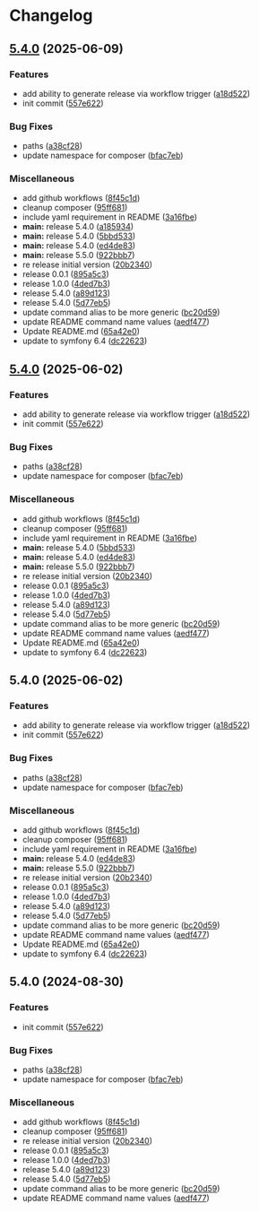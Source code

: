# Changelog

## [5.4.0](https://github.com/jason-leibel/php-unit-report-generator-bundle/compare/v5.4.0...v5.4.0) (2025-06-09)


### Features

* add ability to generate release via workflow trigger ([a18d522](https://github.com/jason-leibel/php-unit-report-generator-bundle/commit/a18d5225d1e1a0959056ffea41da3608671c4473))
* init commit ([557e622](https://github.com/jason-leibel/php-unit-report-generator-bundle/commit/557e622a69a2abdfe64392559cb034b3e8c9a020))


### Bug Fixes

* paths ([a38cf28](https://github.com/jason-leibel/php-unit-report-generator-bundle/commit/a38cf28d4c464819d165f1980d5bef8424c15550))
* update namespace for composer ([bfac7eb](https://github.com/jason-leibel/php-unit-report-generator-bundle/commit/bfac7eb442492e1f0d8e1b2ff7e2f6f9e33827a9))


### Miscellaneous

* add github workflows ([8f45c1d](https://github.com/jason-leibel/php-unit-report-generator-bundle/commit/8f45c1dacca23655dc6785be2ea78997e1e650cd))
* cleanup composer ([95ff681](https://github.com/jason-leibel/php-unit-report-generator-bundle/commit/95ff681b95db9b2ba8e705965c85d306e72e2e44))
* include yaml requirement in README ([3a16fbe](https://github.com/jason-leibel/php-unit-report-generator-bundle/commit/3a16fbe54a61121f4d28f37318802460b4536b01))
* **main:** release 5.4.0 ([a185934](https://github.com/jason-leibel/php-unit-report-generator-bundle/commit/a18593433625c9e9d6a3b1082034ea88deb307b1))
* **main:** release 5.4.0 ([5bbd533](https://github.com/jason-leibel/php-unit-report-generator-bundle/commit/5bbd5338f48303d6dc81542708f62b61f70bc0cd))
* **main:** release 5.4.0 ([ed4de83](https://github.com/jason-leibel/php-unit-report-generator-bundle/commit/ed4de83380e25f47f1a6b164e793305247c945a5))
* **main:** release 5.5.0 ([922bbb7](https://github.com/jason-leibel/php-unit-report-generator-bundle/commit/922bbb708bce7ccf15dadec9b3bea6afc6ee3b40))
* re release initial version ([20b2340](https://github.com/jason-leibel/php-unit-report-generator-bundle/commit/20b2340cdb7605510e50e870edbb339aedad9ee8))
* release 0.0.1 ([895a5c3](https://github.com/jason-leibel/php-unit-report-generator-bundle/commit/895a5c323a1000eeaf2503061339c407324855ee))
* release 1.0.0 ([4ded7b3](https://github.com/jason-leibel/php-unit-report-generator-bundle/commit/4ded7b362191c3a70e171f2421253f69607abd9f))
* release 5.4.0 ([a89d123](https://github.com/jason-leibel/php-unit-report-generator-bundle/commit/a89d1233bb5141c994f48ebd6289c0fe9c2faef6))
* release 5.4.0 ([5d77eb5](https://github.com/jason-leibel/php-unit-report-generator-bundle/commit/5d77eb55e3c7d09af75ffb27858222b4fd911c62))
* update command alias to be more generic ([bc20d59](https://github.com/jason-leibel/php-unit-report-generator-bundle/commit/bc20d590603586222bc5f201fffd31ac9eb01cbb))
* update README command name values ([aedf477](https://github.com/jason-leibel/php-unit-report-generator-bundle/commit/aedf477b6340cf161ed4460d53b1f41d12de121b))
* Update README.md ([65a42e0](https://github.com/jason-leibel/php-unit-report-generator-bundle/commit/65a42e079bc1d29c6597456d254375b495256a98))
* update to symfony 6.4 ([dc22623](https://github.com/jason-leibel/php-unit-report-generator-bundle/commit/dc2262355d31a105d5ed04e16fa70c9544df52a7))

## [5.4.0](https://github.com/jason-leibel/php-unit-report-generator-bundle/compare/v5.5.0...v5.4.0) (2025-06-02)


### Features

* add ability to generate release via workflow trigger ([a18d522](https://github.com/jason-leibel/php-unit-report-generator-bundle/commit/a18d5225d1e1a0959056ffea41da3608671c4473))
* init commit ([557e622](https://github.com/jason-leibel/php-unit-report-generator-bundle/commit/557e622a69a2abdfe64392559cb034b3e8c9a020))


### Bug Fixes

* paths ([a38cf28](https://github.com/jason-leibel/php-unit-report-generator-bundle/commit/a38cf28d4c464819d165f1980d5bef8424c15550))
* update namespace for composer ([bfac7eb](https://github.com/jason-leibel/php-unit-report-generator-bundle/commit/bfac7eb442492e1f0d8e1b2ff7e2f6f9e33827a9))


### Miscellaneous

* add github workflows ([8f45c1d](https://github.com/jason-leibel/php-unit-report-generator-bundle/commit/8f45c1dacca23655dc6785be2ea78997e1e650cd))
* cleanup composer ([95ff681](https://github.com/jason-leibel/php-unit-report-generator-bundle/commit/95ff681b95db9b2ba8e705965c85d306e72e2e44))
* include yaml requirement in README ([3a16fbe](https://github.com/jason-leibel/php-unit-report-generator-bundle/commit/3a16fbe54a61121f4d28f37318802460b4536b01))
* **main:** release 5.4.0 ([5bbd533](https://github.com/jason-leibel/php-unit-report-generator-bundle/commit/5bbd5338f48303d6dc81542708f62b61f70bc0cd))
* **main:** release 5.4.0 ([ed4de83](https://github.com/jason-leibel/php-unit-report-generator-bundle/commit/ed4de83380e25f47f1a6b164e793305247c945a5))
* **main:** release 5.5.0 ([922bbb7](https://github.com/jason-leibel/php-unit-report-generator-bundle/commit/922bbb708bce7ccf15dadec9b3bea6afc6ee3b40))
* re release initial version ([20b2340](https://github.com/jason-leibel/php-unit-report-generator-bundle/commit/20b2340cdb7605510e50e870edbb339aedad9ee8))
* release 0.0.1 ([895a5c3](https://github.com/jason-leibel/php-unit-report-generator-bundle/commit/895a5c323a1000eeaf2503061339c407324855ee))
* release 1.0.0 ([4ded7b3](https://github.com/jason-leibel/php-unit-report-generator-bundle/commit/4ded7b362191c3a70e171f2421253f69607abd9f))
* release 5.4.0 ([a89d123](https://github.com/jason-leibel/php-unit-report-generator-bundle/commit/a89d1233bb5141c994f48ebd6289c0fe9c2faef6))
* release 5.4.0 ([5d77eb5](https://github.com/jason-leibel/php-unit-report-generator-bundle/commit/5d77eb55e3c7d09af75ffb27858222b4fd911c62))
* update command alias to be more generic ([bc20d59](https://github.com/jason-leibel/php-unit-report-generator-bundle/commit/bc20d590603586222bc5f201fffd31ac9eb01cbb))
* update README command name values ([aedf477](https://github.com/jason-leibel/php-unit-report-generator-bundle/commit/aedf477b6340cf161ed4460d53b1f41d12de121b))
* Update README.md ([65a42e0](https://github.com/jason-leibel/php-unit-report-generator-bundle/commit/65a42e079bc1d29c6597456d254375b495256a98))
* update to symfony 6.4 ([dc22623](https://github.com/jason-leibel/php-unit-report-generator-bundle/commit/dc2262355d31a105d5ed04e16fa70c9544df52a7))

## 5.4.0 (2025-06-02)


### Features

* add ability to generate release via workflow trigger ([a18d522](https://github.com/jason-leibel/php-unit-report-generator-bundle/commit/a18d5225d1e1a0959056ffea41da3608671c4473))
* init commit ([557e622](https://github.com/jason-leibel/php-unit-report-generator-bundle/commit/557e622a69a2abdfe64392559cb034b3e8c9a020))


### Bug Fixes

* paths ([a38cf28](https://github.com/jason-leibel/php-unit-report-generator-bundle/commit/a38cf28d4c464819d165f1980d5bef8424c15550))
* update namespace for composer ([bfac7eb](https://github.com/jason-leibel/php-unit-report-generator-bundle/commit/bfac7eb442492e1f0d8e1b2ff7e2f6f9e33827a9))


### Miscellaneous

* add github workflows ([8f45c1d](https://github.com/jason-leibel/php-unit-report-generator-bundle/commit/8f45c1dacca23655dc6785be2ea78997e1e650cd))
* cleanup composer ([95ff681](https://github.com/jason-leibel/php-unit-report-generator-bundle/commit/95ff681b95db9b2ba8e705965c85d306e72e2e44))
* include yaml requirement in README ([3a16fbe](https://github.com/jason-leibel/php-unit-report-generator-bundle/commit/3a16fbe54a61121f4d28f37318802460b4536b01))
* **main:** release 5.4.0 ([ed4de83](https://github.com/jason-leibel/php-unit-report-generator-bundle/commit/ed4de83380e25f47f1a6b164e793305247c945a5))
* **main:** release 5.5.0 ([922bbb7](https://github.com/jason-leibel/php-unit-report-generator-bundle/commit/922bbb708bce7ccf15dadec9b3bea6afc6ee3b40))
* re release initial version ([20b2340](https://github.com/jason-leibel/php-unit-report-generator-bundle/commit/20b2340cdb7605510e50e870edbb339aedad9ee8))
* release 0.0.1 ([895a5c3](https://github.com/jason-leibel/php-unit-report-generator-bundle/commit/895a5c323a1000eeaf2503061339c407324855ee))
* release 1.0.0 ([4ded7b3](https://github.com/jason-leibel/php-unit-report-generator-bundle/commit/4ded7b362191c3a70e171f2421253f69607abd9f))
* release 5.4.0 ([a89d123](https://github.com/jason-leibel/php-unit-report-generator-bundle/commit/a89d1233bb5141c994f48ebd6289c0fe9c2faef6))
* release 5.4.0 ([5d77eb5](https://github.com/jason-leibel/php-unit-report-generator-bundle/commit/5d77eb55e3c7d09af75ffb27858222b4fd911c62))
* update command alias to be more generic ([bc20d59](https://github.com/jason-leibel/php-unit-report-generator-bundle/commit/bc20d590603586222bc5f201fffd31ac9eb01cbb))
* update README command name values ([aedf477](https://github.com/jason-leibel/php-unit-report-generator-bundle/commit/aedf477b6340cf161ed4460d53b1f41d12de121b))
* Update README.md ([65a42e0](https://github.com/jason-leibel/php-unit-report-generator-bundle/commit/65a42e079bc1d29c6597456d254375b495256a98))
* update to symfony 6.4 ([dc22623](https://github.com/jason-leibel/php-unit-report-generator-bundle/commit/dc2262355d31a105d5ed04e16fa70c9544df52a7))

## 5.4.0 (2024-08-30)


### Features

* init commit ([557e622](https://github.com/ZuCommunications/php-unit-report-generator-bundle/commit/557e622a69a2abdfe64392559cb034b3e8c9a020))


### Bug Fixes

* paths ([a38cf28](https://github.com/ZuCommunications/php-unit-report-generator-bundle/commit/a38cf28d4c464819d165f1980d5bef8424c15550))
* update namespace for composer ([bfac7eb](https://github.com/ZuCommunications/php-unit-report-generator-bundle/commit/bfac7eb442492e1f0d8e1b2ff7e2f6f9e33827a9))


### Miscellaneous

* add github workflows ([8f45c1d](https://github.com/ZuCommunications/php-unit-report-generator-bundle/commit/8f45c1dacca23655dc6785be2ea78997e1e650cd))
* cleanup composer ([95ff681](https://github.com/ZuCommunications/php-unit-report-generator-bundle/commit/95ff681b95db9b2ba8e705965c85d306e72e2e44))
* re release initial version ([20b2340](https://github.com/ZuCommunications/php-unit-report-generator-bundle/commit/20b2340cdb7605510e50e870edbb339aedad9ee8))
* release 0.0.1 ([895a5c3](https://github.com/ZuCommunications/php-unit-report-generator-bundle/commit/895a5c323a1000eeaf2503061339c407324855ee))
* release 1.0.0 ([4ded7b3](https://github.com/ZuCommunications/php-unit-report-generator-bundle/commit/4ded7b362191c3a70e171f2421253f69607abd9f))
* release 5.4.0 ([a89d123](https://github.com/ZuCommunications/php-unit-report-generator-bundle/commit/a89d1233bb5141c994f48ebd6289c0fe9c2faef6))
* release 5.4.0 ([5d77eb5](https://github.com/ZuCommunications/php-unit-report-generator-bundle/commit/5d77eb55e3c7d09af75ffb27858222b4fd911c62))
* update command alias to be more generic ([bc20d59](https://github.com/ZuCommunications/php-unit-report-generator-bundle/commit/bc20d590603586222bc5f201fffd31ac9eb01cbb))
* update README command name values ([aedf477](https://github.com/ZuCommunications/php-unit-report-generator-bundle/commit/aedf477b6340cf161ed4460d53b1f41d12de121b))
